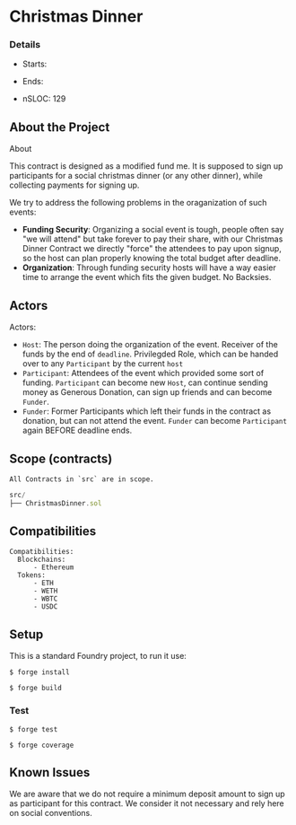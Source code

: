 # Christmas Dinner

[//]: # (contest-details-open)

### Details

- Starts: 
- Ends: 

- nSLOC: 129

## About the Project

About

This contract is designed as a modified fund me. It is supposed to sign up participants for a 
social christmas dinner (or any other dinner), while collecting payments for signing up.

We try to address the following problems in the oraganization of such events:

-   **Funding Security**: Organizing a social event is tough, people often say "we will attend" but take forever to pay their share, with our Christmas Dinner Contract we directly "force" the attendees to pay upon signup, so the host can plan properly knowing the total budget after deadline.
-   **Organization**: Through funding security hosts will have a way easier time to arrange the event which fits the given budget. No Backsies.

## Actors


Actors:
- ```Host```: The person doing the organization of the event. Receiver of the funds by the end of ```deadline```. Privilegded Role, which can be handed over to any ```Participant``` by the current ```host```
- ```Participant```: Attendees of the event which provided some sort of funding. ```Participant``` can become new ```Host```, can continue sending money as Generous Donation, can sign up friends and can become ```Funder```.
- ```Funder```: Former Participants which left their funds in the contract as donation, but can not attend the event. ```Funder``` can become ```Participant``` again BEFORE deadline ends.


[//]: # (contest-details-close)

[//]: # (scope-open)

## Scope (contracts)

```
All Contracts in `src` are in scope.
```
```js
src/
├── ChristmasDinner.sol
```

## Compatibilities

```
Compatibilities:
  Blockchains:
      - Ethereum
  Tokens:
      - ETH  
      - WETH
      - WBTC
      - USDC
```


[//]: # (scope-close)

[//]: # (getting-started-open)

## Setup

This is a standard Foundry project, to run it use:

```shell
$ forge install
```

```shell
$ forge build
```

### Test

```shell
$ forge test
```

```shell
$ forge coverage
```


[//]: # (getting-started-close)

[//]: # (known-issues-open)

## Known Issues

We are aware that we do not require a minimum deposit amount to sign up as participant for this contract. We consider it not necessary and rely here on social conventions.

[//]: # (known-issues-close)